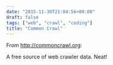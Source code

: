 ```yaml
---
date: "2015-11-30T21:04:56+00:00"
draft: false
tags: ["web", "crawl", "coding"]
title: "Common Crawl"
---
```

From http://commoncrawl.org:

A free source of web crawler data. Neat!

